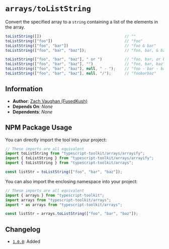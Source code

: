 # `arrays/toListString`
Convert the specified array to a `string` containing a list of the elements in the array.

```ts
toListString([])                                     // ""
toListString(["foo"])                                // "foo"
toListString(["foo", "bar"])                         // "foo & bar"
toListString(["foo", "bar", "baz"]);                 // "foo, bar, & baz"

toListString(["foo", "bar", "baz"], " or ")          // "foo, bar, or baz"
toListString(["foo", "bar", "baz"], "")              // "foo, bar, baz"
toListString(["foo", "bar", "baz"], null, " - ");    // "foo - bar - baz"
toListString(["foo", "bar", "baz"], null, "/");      // "foobarbaz"
```


## Information
- **Author**: [Zach Vaughan (FusedKush)](https://github.com/FusedKush)
- **Depends On**: _None_
- **Dependents**: _None_


## NPM Package Usage
You can directly import the tool into your project:
```ts
// These imports are all equivalent
import toListString from "typescript-toolkit/arrays/arrayify";
import { toListString } from "typescript-toolkit/arrays/arrayify";
import { toListString } from "typescript-toolkit/arrays";

const listStr = toListString(["foo", "bar", "baz"]);
```

You can also import the enclosing namespace into your project:
```ts
// These imports are all equivalent
import { arrays } from "typescript-toolkit";
import arrays from "typescript-toolkit/arrays";
import * as arrays from "typescript-toolkit/arrays";

const listStr = arrays.toListString(["foo", "bar", "baz"]);
```


## Changelog
- [`1.0.0`](https://github.com/FusedKush/typescript-toolkit/releases/1.0.0): Added